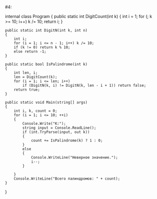 
#4:

internal class Program
{
    public static int DigitCount(int k)
    {
        int i = 1;
        for (; k >= 10; i++) k /= 10;
        return i;
    }

    public static int DigitN(int k, int n)
    {
        int i;
        for (i = 1; i <= n - 1; i++) k /= 10;
        if (k != 0) return k % 10;
        else return -1;
    }

    public static bool IsPalindrome(int k)
    {
        int len, i;
        len = DigitCount(k);
        for (i = 1; i <= len; i++)
            if (DigitN(k, i) != DigitN(k, len - i + 1)) return false;
        return true;
    }

    public static void Main(string[] args)
    {
        int i, k, count = 0;
        for (i = 1; i <= 10; ++i)
        {
            Console.Write("K:");
            string input = Console.ReadLine();
            if (int.TryParse(input, out k))
            {
                count += IsPalindrome(k) ? 1 : 0;
            }
            else
            {
                Console.WriteLine("Неверное значение.");
                i--;
            }

        }
        Console.WriteLine("Всего палиндромов: " + count);
    }
}
